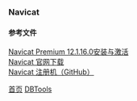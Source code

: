 ### Navicat

#### 参考文件
[Navicat Premium 12.1.16.0安装与激活](https://www.jianshu.com/p/5f693b4c9468)  
[Navicat 官网下载](https://www.navicat.com.cn/download/navicat-premium)  
[Navicat 注册机（GitHub）](https://github.com/Deltafox79/Navicat_Keygen)  


[首页](../../README.md)  [DBTools](dbTools.md)
